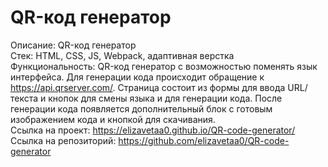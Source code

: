 # QR-код генератор

Описание: QR-код генератор   
Стек: HTML, CSS, JS, Webpack, адаптивная верстка    
Функциональность: QR-код генератор с возможностью поменять язык интерфейса. Для генерации кода происходит обращение к https://api.qrserver.com/. Страница состоит из формы для ввода URL/текста и кнопок для смены языка и для генерации кода. После генерации кода появляется дополнительный блок с готовым изображением кода и кнопкой для скачивания.  
Ссылка на проект: https://elizavetaa0.github.io/QR-code-generator/    
Ссылка на репозиторий: https://github.com/elizavetaa0/QR-code-generator  
